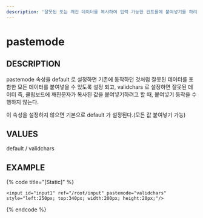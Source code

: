 ```yaml
---
description: '잘못된 또는 깨진 데이터를 복사하여 입력 가능한 컨트롤에 붙여넣기를 하려고 할 때, 잘못된 데이터를 붙여넣을 지 유무를 설정하는 속성이다.'
---
```


# pastemode

## DESCRIPTION

pastemode 속성을 default 로 설정하면 기존에 동작하던 것처럼 잘못된 데이터를 포함한 모든 데이터를 붙여넣을 수 있도록 설정 되고, validchars 로 설정하면 잘못된 데이터 즉, 클립보드에 깨진문자가 복사된 값을 붙여넣기하려고 할 때, 붙여넣기 동작을 수행하지 않는다.

이 속성을 설정하지 않으면 기본으로 default 가 설정된다.\(모든 값 붙여넣기 가능\)

## VALUES

default / validchars

## EXAMPLE

{% code title="\[Static\]" %}
```markup
<input id="input1" ref="/root/input" pastemode="validchars" style="left:250px; top:340px; width:200px; height:20px;"/>
```
{% endcode %}

